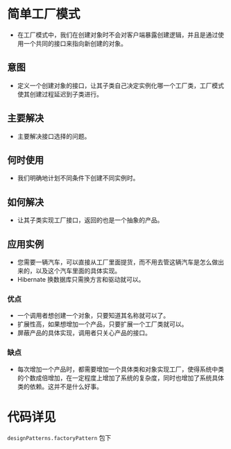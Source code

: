 # 简单工厂模式
* 在工厂模式中，我们在创建对象时不会对客户端暴露创建逻辑，并且是通过使用一个共同的接口来指向新创建的对象。

## 意图
* 定义一个创建对象的接口，让其子类自己决定实例化哪一个工厂类，工厂模式使其创建过程延迟到子类进行。

## 主要解决
* 主要解决接口选择的问题。

## 何时使用
* 我们明确地计划不同条件下创建不同实例时。

## 如何解决
* 让其子类实现工厂接口，返回的也是一个抽象的产品。

## 应用实例
* 您需要一辆汽车，可以直接从工厂里面提货，而不用去管这辆汽车是怎么做出来的，以及这个汽车里面的具体实现。
* Hibernate 换数据库只需换方言和驱动就可以。

### 优点
* 一个调用者想创建一个对象，只要知道其名称就可以了。
* 扩展性高，如果想增加一个产品，只要扩展一个工厂类就可以。
* 屏蔽产品的具体实现，调用者只关心产品的接口。

### 缺点
* 每次增加一个产品时，都需要增加一个具体类和对象实现工厂，使得系统中类的个数成倍增加，在一定程度上增加了系统的复杂度，同时也增加了系统具体类的依赖。这并不是什么好事。

# 代码详见
`designPatterns.factoryPattern` 包下
